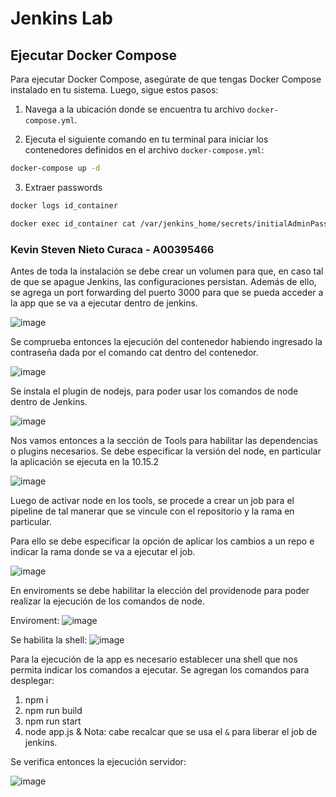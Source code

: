 # Jenkins Lab

## Ejecutar Docker Compose

Para ejecutar Docker Compose, asegúrate de que tengas Docker Compose instalado en tu sistema. Luego, sigue estos pasos:

1. Navega a la ubicación donde se encuentra tu archivo `docker-compose.yml`.

2. Ejecuta el siguiente comando en tu terminal para iniciar los contenedores definidos en el archivo `docker-compose.yml`:

```bash
docker-compose up -d
```

3. Extraer passwords

```bash
docker logs id_container
```

```bash
docker exec id_container cat /var/jenkins_home/secrets/initialAdminPassword
```
### Kevin Steven Nieto Curaca - A00395466
Antes de toda la instalación se debe crear un volumen para que, en caso tal de que se apague Jenkins, las configuraciones persistan.
Además de ello, se agrega un port forwarding del puerto 3000 para que se pueda acceder a la app que se va a ejecutar dentro de jenkins.

![image](https://github.com/user-attachments/assets/110f7cc3-104c-4333-b6e6-234f23b8a5b5)

Se comprueba entonces la ejecución del contenedor habiendo ingresado la contraseña dada por el comando cat dentro del contenedor.

![image](https://github.com/user-attachments/assets/2c6831c2-7ed9-46c4-b8a0-ba7204bd645a)

Se instala el plugin de nodejs, para poder usar los comandos de node dentro de Jenkins.

![image](https://github.com/user-attachments/assets/5548a334-5892-4f5c-8326-b1100efb3f4f)

Nos vamos entonces a la sección de Tools para habilitar las dependencias o plugins necesarios. Se debe especificar la versión del node, en particular la aplicación se ejecuta en la 10.15.2

![image](https://github.com/user-attachments/assets/f4c6b5ed-2457-4530-9b81-dcc5ca4d148e)

Luego de activar node en los tools, se procede a crear un job para el pipeline de tal manerar que se vincule con el repositorio y la rama en particular.

Para ello se debe especificar la opción de aplicar los cambios a un repo e indicar la rama donde se va a ejecutar el job.

![image](https://github.com/user-attachments/assets/8e850151-9ae4-477e-894c-9ec7f79dd770)


En enviroments se debe habilitar la elección del providenode para poder realizar la ejecución de los comandos de node.

Enviroment:
![image](https://github.com/user-attachments/assets/0c9f5888-2305-4ea6-a022-996a94f80af1)

Se habilita la shell:
![image](https://github.com/user-attachments/assets/ac66a6f2-4747-4056-8d7a-a105694c3ff5)


Para la ejecución de la app es necesario establecer una shell que nos permita indicar los comandos a ejecutar.
Se agregan los comandos para desplegar: 
1. npm i
2. npm run build
3. npm run start
4. node app.js &
Nota: cabe recalcar que se usa el `&` para liberar el job de jenkins.

Se verifica entonces la ejecución servidor:

![image](https://github.com/user-attachments/assets/9b6017e6-af38-425a-a05c-02c0a479337c)

